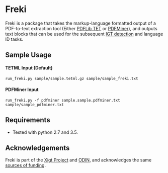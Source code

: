 # Freki

Freki is a package that takes the markup-language formatted output of 
a PDF-to-text extraction tool (Either [PDFLib TET][] or [PDFMiner][]),
and outputs text blocks that can be used for the subsequent
[IGT detection](https://github.com/xigt/igtdetect) and language ID
tasks.

## Sample Usage

#### TETML Input (Default)

	run_freki.py sample/sample.tetml.gz sample/sample_freki.txt
	
#### PDFMiner Input

    run_freki.py -f pdfminer sample.sample.pdfminer.txt sample/sample_pdfminer.txt

## Requirements

* Tested with python 2.7 and 3.5.

## Acknowledgements

Freki is part of the [Xigt Project][] and [ODIN][], and acknowledges
the same [sources of funding](http://depts.washington.edu/uwcl/odin/#acknowledgments).

[PDFLib TET]: https://www.pdflib.com/products/tet/
[PDFMiner]: https://github.com/euske/pdfminer
[Xigt Project]: https://github.com/xigt
[ODIN]: http://depts.washington.edu/uwcl/odin/

